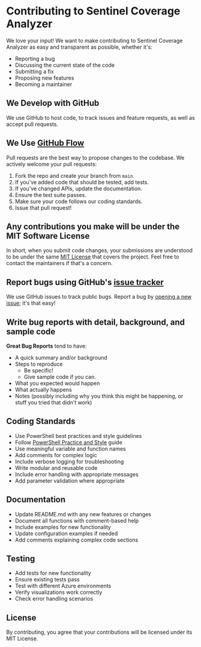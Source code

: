 # Contributing to Sentinel Coverage Analyzer

We love your input! We want to make contributing to Sentinel Coverage Analyzer as easy and transparent as possible, whether it's:

- Reporting a bug
- Discussing the current state of the code
- Submitting a fix
- Proposing new features
- Becoming a maintainer

## We Develop with GitHub
We use GitHub to host code, to track issues and feature requests, as well as accept pull requests.

## We Use [GitHub Flow](https://guides.github.com/introduction/flow/index.html)
Pull requests are the best way to propose changes to the codebase. We actively welcome your pull requests:

1. Fork the repo and create your branch from `main`.
2. If you've added code that should be tested, add tests.
3. If you've changed APIs, update the documentation.
4. Ensure the test suite passes.
5. Make sure your code follows our coding standards.
6. Issue that pull request!

## Any contributions you make will be under the MIT Software License
In short, when you submit code changes, your submissions are understood to be under the same [MIT License](http://choosealicense.com/licenses/mit/) that covers the project. Feel free to contact the maintainers if that's a concern.

## Report bugs using GitHub's [issue tracker](https://github.com/yourusername/sentinel-coverage-analyzer/issues)
We use GitHub issues to track public bugs. Report a bug by [opening a new issue](https://github.com/yourusername/sentinel-coverage-analyzer/issues/new); it's that easy!

## Write bug reports with detail, background, and sample code

**Great Bug Reports** tend to have:

- A quick summary and/or background
- Steps to reproduce
  - Be specific!
  - Give sample code if you can.
- What you expected would happen
- What actually happens
- Notes (possibly including why you think this might be happening, or stuff you tried that didn't work)

## Coding Standards

- Use PowerShell best practices and style guidelines
- Follow [PowerShell Practice and Style](https://poshcode.gitbooks.io/powershell-practice-and-style/) guide
- Use meaningful variable and function names
- Add comments for complex logic
- Include verbose logging for troubleshooting
- Write modular and reusable code
- Include error handling with appropriate messages
- Add parameter validation where appropriate

## Documentation

- Update README.md with any new features or changes
- Document all functions with comment-based help
- Include examples for new functionality
- Update configuration examples if needed
- Add comments explaining complex code sections

## Testing

- Add tests for new functionality
- Ensure existing tests pass
- Test with different Azure environments
- Verify visualizations work correctly
- Check error handling scenarios

## License
By contributing, you agree that your contributions will be licensed under its MIT License. 